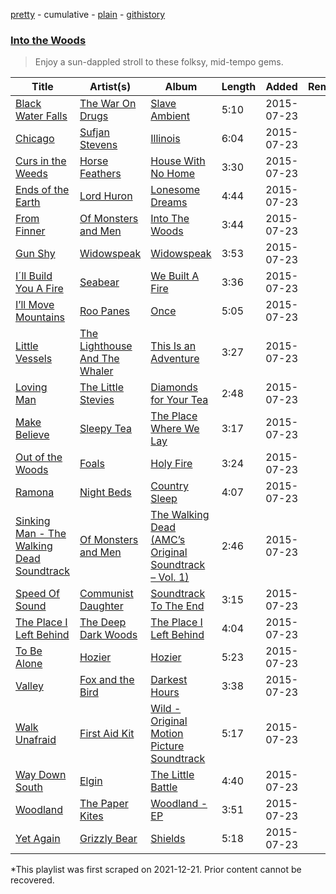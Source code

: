 [pretty](/playlists/pretty/3fqSEmStIKS8s3mCCRQFid.md) - cumulative - [plain](/playlists/plain/3fqSEmStIKS8s3mCCRQFid) - [githistory](https://github.githistory.xyz/mackorone/spotify-playlist-archive/blob/main/playlists/plain/3fqSEmStIKS8s3mCCRQFid)

### [Into the Woods](https://open.spotify.com/playlist/3fqSEmStIKS8s3mCCRQFid)

> Enjoy a sun\-dappled stroll to these folksy, mid\-tempo gems.

| Title | Artist(s) | Album | Length | Added | Removed |
|---|---|---|---|---|---|
| [Black Water Falls](https://open.spotify.com/track/3TkgikL0IiKnUJu5k4l9Hc) | [The War On Drugs](https://open.spotify.com/artist/6g0mn3tzAds6aVeUYRsryU) | [Slave Ambient](https://open.spotify.com/album/4136oTfNt4X3nw0zP1w2NG) | 5:10 | 2015-07-23 |  |
| [Chicago](https://open.spotify.com/track/54Y4sozDepmrn0MbIPxspj) | [Sufjan Stevens](https://open.spotify.com/artist/4MXUO7sVCaFgFjoTI5ox5c) | [Illinois](https://open.spotify.com/album/4T9nh9EEDX3XGt11hyim9o) | 6:04 | 2015-07-23 |  |
| [Curs in the Weeds](https://open.spotify.com/track/0UvaNHdtgMPcGUN8yC6aR1) | [Horse Feathers](https://open.spotify.com/artist/0lO2c86rQmrRJArBxgw0v8) | [House With No Home](https://open.spotify.com/album/4dStedySjRLAZS3WGUiVlq) | 3:30 | 2015-07-23 |  |
| [Ends of the Earth](https://open.spotify.com/track/33onVefa4PMs8b705pKRGz) | [Lord Huron](https://open.spotify.com/artist/6ltzsmQQbmdoHHbLZ4ZN25) | [Lonesome Dreams](https://open.spotify.com/album/6zmmMSHLKk3CacdH3SwEGQ) | 4:44 | 2015-07-23 |  |
| [From Finner](https://open.spotify.com/track/2hDc81v8exlz3ODawgAmOB) | [Of Monsters and Men](https://open.spotify.com/artist/4dwdTW1Lfiq0cM8nBAqIIz) | [Into The Woods](https://open.spotify.com/album/4bxl07W8OBOP5PBXI5uhs6) | 3:44 | 2015-07-23 |  |
| [Gun Shy](https://open.spotify.com/track/111mIPeTIvA4qqvMW9gThQ) | [Widowspeak](https://open.spotify.com/artist/5ZW7HlSuZz8ng2X21cXbdP) | [Widowspeak](https://open.spotify.com/album/69CsrGDi3Vt6IhVFTagpgq) | 3:53 | 2015-07-23 |  |
| [I´ll Build You A Fire](https://open.spotify.com/track/5jok0u5HcsHMsNkvKNJTMy) | [Seabear](https://open.spotify.com/artist/6hLIT4e0yUtIa8DXwst4mi) | [We Built A Fire](https://open.spotify.com/album/7gzjkjdHx2liYebC5MwVtf) | 3:36 | 2015-07-23 |  |
| [I’ll Move Mountains](https://open.spotify.com/track/14ENKqSVgV8LQsZYwl7vrl) | [Roo Panes](https://open.spotify.com/artist/0XHM5ZNJDU8e4CfbWMeSzC) | [Once](https://open.spotify.com/album/0zX9u4FQlF2N47x4HZzpLR) | 5:05 | 2015-07-23 |  |
| [Little Vessels](https://open.spotify.com/track/3qTKkNd9AWEjjPWK6oAT7S) | [The Lighthouse And The Whaler](https://open.spotify.com/artist/6ls5A8Wys9Swixpz4v6kj3) | [This Is an Adventure](https://open.spotify.com/album/3tUApde0crIt8VedEovp53) | 3:27 | 2015-07-23 |  |
| [Loving Man](https://open.spotify.com/track/1JaRZYaWXXwWkji2NBKg3E) | [The Little Stevies](https://open.spotify.com/artist/6ejgq8OX6QDGCprjf0HsVw) | [Diamonds for Your Tea](https://open.spotify.com/album/4BmF72bs7UyM7bLYbSgKLq) | 2:48 | 2015-07-23 |  |
| [Make Believe](https://open.spotify.com/track/3iX9f0PpJyb6soNJ6tGOEu) | [Sleepy Tea](https://open.spotify.com/artist/4JE6Lir9TJcUDqFJLNtURm) | [The Place Where We Lay](https://open.spotify.com/album/6Vd6EDtrlGsWOJgRUgYh5y) | 3:17 | 2015-07-23 |  |
| [Out of the Woods](https://open.spotify.com/track/6Qx21E2ZihaVbESe7ciyoz) | [Foals](https://open.spotify.com/artist/6FQqZYVfTNQ1pCqfkwVFEa) | [Holy Fire](https://open.spotify.com/album/0PIR7PK8DMB4pgoxq7F9Ad) | 3:24 | 2015-07-23 |  |
| [Ramona](https://open.spotify.com/track/3GCrlUv4MOZGDhXqrqhtyu) | [Night Beds](https://open.spotify.com/artist/533wKOfkJylNSi6ntO1wXd) | [Country Sleep](https://open.spotify.com/album/0g1M5RuzXzcn2NPleWsRoy) | 4:07 | 2015-07-23 |  |
| [Sinking Man \- The Walking Dead Soundtrack](https://open.spotify.com/track/2xC8hhXv0bs9idCEQLs6Un) | [Of Monsters and Men](https://open.spotify.com/artist/4dwdTW1Lfiq0cM8nBAqIIz) | [The Walking Dead \(AMC’s Original Soundtrack – Vol\. 1\)](https://open.spotify.com/album/6m6doB3yM5Fehx4wukSvEs) | 2:46 | 2015-07-23 |  |
| [Speed Of Sound](https://open.spotify.com/track/5bTswys7Dvq2teURk3jMx9) | [Communist Daughter](https://open.spotify.com/artist/7fsbGhcm5sIPooEAkATHFe) | [Soundtrack To The End](https://open.spotify.com/album/2IvK5ME4RiiOyhgbbJRXab) | 3:15 | 2015-07-23 |  |
| [The Place I Left Behind](https://open.spotify.com/track/7BbAqle8lyB3S56Q9MPTZB) | [The Deep Dark Woods](https://open.spotify.com/artist/4ug92W02N1YsgX0t5wuXSl) | [The Place I Left Behind](https://open.spotify.com/album/7sdf7F7WFPdCZt20wHR9rU) | 4:04 | 2015-07-23 |  |
| [To Be Alone](https://open.spotify.com/track/32G6qOwK5SuBEA9D6pth34) | [Hozier](https://open.spotify.com/artist/2FXC3k01G6Gw61bmprjgqS) | [Hozier](https://open.spotify.com/album/04E0aLUdCHnhnnYrDDvcHq) | 5:23 | 2015-07-23 |  |
| [Valley](https://open.spotify.com/track/5yGozt1L6Vf1qBirN7wHX0) | [Fox and the Bird](https://open.spotify.com/artist/5Y6GSyNuzdwnvALeDiGIqD) | [Darkest Hours](https://open.spotify.com/album/31MXHklizksuXpRTlFr5pa) | 3:38 | 2015-07-23 |  |
| [Walk Unafraid](https://open.spotify.com/track/5avoYLYi2gYnCTm7wQQWTw) | [First Aid Kit](https://open.spotify.com/artist/21egYD1eInY6bGFcniCRT1) | [Wild \- Original Motion Picture Soundtrack](https://open.spotify.com/album/5gUiAoK3N24NEA4DQivROt) | 5:17 | 2015-07-23 |  |
| [Way Down South](https://open.spotify.com/track/1mcAoChxake59V0CP54XDA) | [Elgin](https://open.spotify.com/artist/20W2gIlZtawVw7VOkFgFbX) | [The Little Battle](https://open.spotify.com/album/0YQYvZyaUnKaMSbdbuMY79) | 4:40 | 2015-07-23 |  |
| [Woodland](https://open.spotify.com/track/431qZaQAJuIolwBrlDa6Yg) | [The Paper Kites](https://open.spotify.com/artist/79hrYiudVcFyyxyJW0ipTy) | [Woodland \- EP](https://open.spotify.com/album/5l8axHOB8sCsWqfK5XVtbF) | 3:51 | 2015-07-23 |  |
| [Yet Again](https://open.spotify.com/track/202QyrB6Q3Kimsr7KqJut3) | [Grizzly Bear](https://open.spotify.com/artist/2Jv5eshHtLycR6R8KQCdc4) | [Shields](https://open.spotify.com/album/57LAEzKL94ZHwbIkUWYCDY) | 5:18 | 2015-07-23 |  |

\*This playlist was first scraped on 2021-12-21. Prior content cannot be recovered.